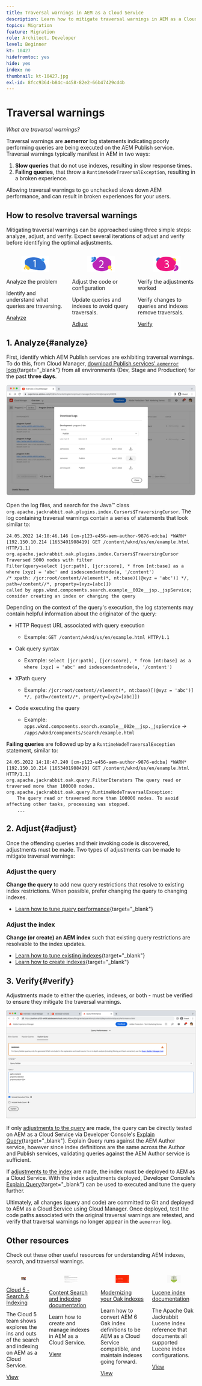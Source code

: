 ```yaml
---
title: Traversal warnings in AEM as a Cloud Service
description: Learn how to mitigate traversal warnings in AEM as a Cloud Service.
topics: Migration
feature: Migration
role: Architect, Developer
level: Beginner
kt: 10427
hidefromtoc: yes
hide: yes
index: no
thumbnail: kt-10427.jpg
exl-id: 8fcc9364-b84c-4458-82e2-66b47429cd4b
---
```

# Traversal warnings

_What are traversal warnings?_

Traversal warnings are __aemerror__ log statements indicating poorly performing queries are being executed on the AEM Publish service. Traversal warnings typically manifest in AEM in two ways:

1. __Slow queries__ that do not use indexes, resulting in slow response times.
1. __Failing queries__, that throw a `RuntimeNodeTraversalException`, resulting in a broken experience.

Allowing traversal warnings to go unchecked slows down AEM performance, and can result in broken experiences for your users.

## How to resolve traversal warnings

Mitigating traversal warnings can be approached using three simple steps: analyze, adjust, and verify. Expect several iterations of adjust and verify before identifying the optimal adjustments.

<div class="columns is-multiline">

<!-- Analyze -->
<div class="column is-half-tablet is-half-desktop is-one-third-widescreen" aria-label="Analyze" tabindex="0">
   <div class="x-card">
       <div class="card-image">
           <figure class="image is-16by9">
               <a href="#analyze" title="Analyze" tabindex="-1">
                   <img class="is-bordered-r-small" src="./assets/traversals/1-analyze.png" alt="Analyze">
               </a>
           </figure>
       </div>
       <div class="card-content is-padded-small">
           <div class="content">
                <p class="headline is-size-5 has-text-weight-bold">Analyze the problem</p>
               <p class="is-size-6">Identify and understand what queries are traversing.</p>
               <a href="#analyze" class="spectrum-Button spectrum-Button--outline spectrum-Button--primary spectrum-Button--sizeM">
                   <span class="spectrum-Button-label has-no-wrap has-text-weight-bold">Analyze</span>
               </a>
           </div>
       </div>
   </div>
</div>

<!-- Adjust -->
<div class="column is-half-tablet is-half-desktop is-one-third-widescreen" aria-label="Adjust" tabindex="0">
   <div class="x-card">
       <div class="card-image">
           <figure class="image is-16by9">
               <a href="#adjust" title="Adjust" tabindex="-1">
                   <img class="is-bordered-r-small" src="./assets/traversals/2-adjust.png" alt="Adjust">
               </a>
           </figure>
       </div>
       <div class="card-content is-padded-small">
           <div class="content">
                <p class="headline is-size-5 has-text-weight-bold">Adjust the code or configuration</p>
               <p class="is-size-6">Update queries and indexes to avoid query traversals.</p>
               <a href="#adjust" class="spectrum-Button spectrum-Button--outline spectrum-Button--primary spectrum-Button--sizeM">
                   <span class="spectrum-Button-label has-no-wrap has-text-weight-bold">Adjust</span>
               </a>
           </div>
       </div>
   </div>
</div>

<!-- Verify -->
<div class="column is-half-tablet is-half-desktop is-one-third-widescreen" aria-label="Verify" tabindex="0">
   <div class="x-card">
       <div class="card-image">
           <figure class="image is-16by9">
               <a href="#verify" title="Verify" tabindex="-1">
                   <img class="is-bordered-r-small" src="./assets/traversals/3-verify.png" alt="Verify">
               </a>
           </figure>
       </div>
       <div class="card-content is-padded-small">
           <div class="content">
                <p class="headline is-size-5 has-text-weight-bold">Verify the adjustments worked</p>                       
               <p class="is-size-6">Verify changes to queries and indexes remove traversals.</p>
               <a href="#verify" class="spectrum-Button spectrum-Button--outline spectrum-Button--primary spectrum-Button--sizeM">
                   <span class="spectrum-Button-label has-no-wrap has-text-weight-bold">Verify</span>
               </a>
           </div>
       </div>
   </div>
</div>

</div>

## 1. Analyze{#analyze}

First, identify which AEM Publish services are exhibiting traversal warnings. To do this, from Cloud Manager, [download Publish services' `aemerror` logs](https://experienceleague.adobe.com/docs/experience-manager-learn/cloud-service/debugging/debugging-aem-as-a-cloud-service/logs.html#cloud-manager){target="_blank"} from all environments (Dev, Stage and Production) for the past __three days__.

![Download AEM as a Cloud Service logs](./assets/traversals/download-logs.jpg)

Open the log files, and search for the Java™ class `org.apache.jackrabbit.oak.plugins.index.Cursors$TraversingCursor`. The log containing traversal warnings contain a series of statements that look similar to:

```log
24.05.2022 14:18:46.146 [cm-p123-e456-aem-author-9876-edcba] *WARN* [192.150.10.214 [1653401908419] GET /content/wknd/us/en/example.html HTTP/1.1] 
org.apache.jackrabbit.oak.plugins.index.Cursors$TraversingCursor Traversed 5000 nodes with filter 
Filter(query=select [jcr:path], [jcr:score], * from [nt:base] as a where [xyz] = 'abc' and isdescendantnode(a, '/content') 
/* xpath: /jcr:root/content//element(*, nt:base)[(@xyz = 'abc')] */, path=/content//*, property=[xyz=[abc]]) 
called by apps.wknd.components.search.example__002e__jsp._jspService; 
consider creating an index or changing the query
```

Depending on the context of the query's execution, the log statements may contain helpful information about the originator of the query:

+ HTTP Request URL associated with query execution
    
  + Example: `GET /content/wknd/us/en/example.html HTTP/1.1`

+ Oak query syntax
    
  +  Example: `select [jcr:path], [jcr:score], * from [nt:base] as a where [xyz] = 'abc' and isdescendantnode(a, '/content')`

+ XPath query
    
  + Example: `/jcr:root/content//element(*, nt:base)[(@xyz = 'abc')] */, path=/content//*, property=[xyz=[abc]])`

+ Code executing the query
    
  + Example:  `apps.wknd.components.search.example__002e__jsp._jspService` &#8594; `/apps/wknd/components/search/example.html`

__Failing queries__ are followed up by a `RuntimeNodeTraversalException` statement, similar to:

```log
24.05.2022 14:18:47.240 [cm-p123-e456-aem-author-9876-edcba] *WARN* [192.150.10.214 [1653401908419] GET /content/wknd/us/en/example.html HTTP/1.1] 
org.apache.jackrabbit.oak.query.FilterIterators The query read or traversed more than 100000 nodes.
org.apache.jackrabbit.oak.query.RuntimeNodeTraversalException: 
    The query read or traversed more than 100000 nodes. To avoid affecting other tasks, processing was stopped.
    ...
```    

## 2. Adjust{#adjust}

Once the offending queries and their invoking code is discovered, adjustments must be made. Two types of adjustments can be made to mitigate traversal warnings:

### Adjust the query

__Change the query__ to add new query restrictions that resolve to existing index restrictions. When possible, prefer changing the query to changing indexes.

+ [Learn how to tune query performance](https://experienceleague.adobe.com/docs/experience-manager-65/developing/bestpractices/troubleshooting-slow-queries.html#query-performance-tuning){target="_blank"}

### Adjust the index

__Change (or create) an AEM index__ such that existing query restrictions are resolvable to the index updates. 

+ [Learn how to tune existing indexes](https://experienceleague.adobe.com/docs/experience-manager-65/developing/bestpractices/troubleshooting-slow-queries.html#query-performance-tuning){target="_blank"}
+ [Learn how to create indexes](https://experienceleague.adobe.com/docs/experience-manager-65/developing/bestpractices/troubleshooting-slow-queries.html#create-a-new-index){target="_blank"}

## 3. Verify{#verify}

Adjustments made to either the queries, indexes, or both - must be verified to ensure they mitigate the traversal warnings.

![Explain query](./assets/traversals/verify.gif)

If only [adjustments to the query](#adjust-the-query) are made, the query can be directly tested on AEM as a Cloud Service via Developer Console's [Explain Query](https://experienceleague.adobe.com/docs/experience-manager-learn/cloud-service/debugging/debugging-aem-as-a-cloud-service/developer-console.html#queries){target="_blank"}. Explain Query runs against the AEM Author service, however since index definitions are the same across the Author and Publish services, validating queries against the AEM Author service is sufficient.

If [adjustments to the index](#adjust-the-index) are made, the index must be deployed to AEM as a Cloud Service. With the index adjustments deployed, Developer Console's [Explain Query](https://experienceleague.adobe.com/docs/experience-manager-learn/cloud-service/debugging/debugging-aem-as-a-cloud-service/developer-console.html#queries){target="_blank"} can be used to executed and tune the query further.

Ultimately, all changes (query and code) are committed to Git and deployed to AEM as a Cloud Service using Cloud Manager. Once deployed, test the code paths associated with the original traversal warnings are retested, and verify that traversal warnings no longer appear in the `aemerror` log.

## Other resources

Check out these other useful resources for understanding AEM indexes, search, and traversal warnings.

<div class="columns is-multiline">

<!-- Cloud 5 - Search &amp; Indexing -->
<div class="column is-half-tablet is-half-desktop is-one-third-widescreen" aria-label="Cloud 5 - Search &amp; Indexing" tabindex="0">
   <div class="card">
       <div class="card-image">
           <figure class="image is-16by9">
               <a href="https://experienceleague.adobe.com/docs/experience-manager-learn/cloud-service/cloud-5/cloud5-aem-search-and-indexing.html" title="Cloud 5 - Search &amp; Indexing" tabindex="-1"><img class="is-bordered-r-small" src="../../../cloud-5/imgs/009-thumb.png" alt="Cloud 5 - Search &amp; Indexing"></a>
           </figure>
       </div>
       <div class="card-content is-padded-small">
           <div class="content">
               <p class="headline is-size-6 has-text-weight-bold"><a href="https://experienceleague.adobe.com/docs/experience-manager-learn/cloud-service/cloud-5/cloud5-aem-search-and-indexing.html" title="Cloud 5 - Search &amp; Indexing">Cloud 5 - Search &amp; Indexing</a></p>
               <p class="is-size-6">The Cloud 5 team shows explores the ins and outs of the search and indexing on AEM as a Cloud Service.</p>
               <a href="https://experienceleague.adobe.com/docs/experience-manager-learn/cloud-service/cloud-5/cloud5-aem-search-and-indexing.html" class="spectrum-Button spectrum-Button--outline spectrum-Button--primary spectrum-Button--sizeM">
                   <span class="spectrum-Button-label has-no-wrap has-text-weight-bold">View</span>
               </a>
           </div>
       </div>
   </div>
</div>

<!-- Content Search and Indexing -->
<div class="column is-half-tablet is-half-desktop is-one-third-widescreen" aria-label="Content Search and Indexing
" tabindex="0">
   <div class="card">
       <div class="card-image">
           <figure class="image is-16by9">
               <a href="https://experienceleague.adobe.com/docs/experience-manager-cloud-service/content/operations/indexing.html" title="Content Search and Indexing" tabindex="-1">
                   <img class="is-bordered-r-small" src="./assets/traversals/resources--docs.png" alt="Content Search and Indexing">
               </a>
           </figure>
       </div>
       <div class="card-content is-padded-small">
           <div class="content">
               <p class="headline is-size-6 has-text-weight-bold"><a href="https://experienceleague.adobe.com/docs/experience-manager-cloud-service/content/operations/indexing.html" title="Content Search and Indexing">Content Search and indexing documentation</a></p>
               <p class="is-size-6">Learn how to create and manage indexes in AEM as a Cloud Service.</p>
               <a href="https://experienceleague.adobe.com/docs/experience-manager-cloud-service/content/operations/indexing.html" class="spectrum-Button spectrum-Button--outline spectrum-Button--primary spectrum-Button--sizeM">
                   <span class="spectrum-Button-label has-no-wrap has-text-weight-bold">View</span>
               </a>
           </div>
       </div>
   </div>
</div>

<!-- Modernizing your Oak indexes -->
<div class="column is-half-tablet is-half-desktop is-one-third-widescreen" aria-label="Modernizing your Oak indexes" tabindex="0">
   <div class="card">
       <div class="card-image">
           <figure class="image is-16by9">
               <a href="https://experienceleague.adobe.com/docs/experience-manager-learn/cloud-service/migration/moving-to-aem-as-a-cloud-service/search-and-indexing.html" title="Modernizing your Oak indexes" tabindex="-1">
                   <img class="is-bordered-r-small" src="./assets/traversals/resources--aem-experts-series.png" alt="Modernizing your Oak indexes">
               </a>
           </figure>
       </div>
       <div class="card-content is-padded-small">
           <div class="content">
               <p class="headline is-size-6 has-text-weight-bold"><a href="https://experienceleague.adobe.com/docs/experience-manager-learn/cloud-service/migration/moving-to-aem-as-a-cloud-service/search-and-indexing.html" title="Modernizing your Oak indexes">Modernizing your Oak indexes</a></p>
               <p class="is-size-6">Learn how to convert AEM 6 Oak index definitions to be AEM as a Cloud Service compatible, and maintain indexes going forward.</p>
               <a href="https://experienceleague.adobe.com/docs/experience-manager-learn/cloud-service/migration/moving-to-aem-as-a-cloud-service/search-and-indexing.html" class="spectrum-Button spectrum-Button--outline spectrum-Button--primary spectrum-Button--sizeM">
                   <span class="spectrum-Button-label has-no-wrap has-text-weight-bold">View</span>
               </a>
           </div>
       </div>
   </div>
</div>

<!-- Index definition documentation -->
<div class="column is-half-tablet is-half-desktop is-one-third-widescreen" aria-label="Index definition documentation" tabindex="0">
   <div class="card">
       <div class="card-image">
           <figure class="image is-16by9">
               <a href="https://jackrabbit.apache.org/oak/docs/query/lucene.html" title="Index definition documentation" tabindex="-1">
                   <img class="is-bordered-r-small" src="./assets/traversals/resources--oak-docs.png" alt="Index definition documentation">
               </a>
           </figure>
       </div>
       <div class="card-content is-padded-small">
           <div class="content">
               <p class="headline is-size-6 has-text-weight-bold"><a href="https://jackrabbit.apache.org/oak/docs/query/lucene.html" title="Index definition documentation">Lucene index documentation</a></p>
               <p class="has-ellipsis is-size-6">The Apache Oak Jackrabbit Lucene index reference that documents all supported Lucene index configurations.</p>
               <a href="https://jackrabbit.apache.org/oak/docs/query/lucene.html" class="spectrum-Button spectrum-Button--outline spectrum-Button--primary spectrum-Button--sizeM">
                   <span class="spectrum-Button-label has-no-wrap has-text-weight-bold">View</span>
               </a>
           </div>
       </div>
   </div>
</div>

</div>
